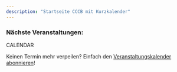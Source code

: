 ```yaml
---
description: "Startseite CCCB mit Kurzkalender"
---
```


### Nächste Veranstaltungen:

CALENDAR

Keinen Termin mehr verpeilen? Einfach den [Veranstaltungskalender abonnieren](all.ics)!

